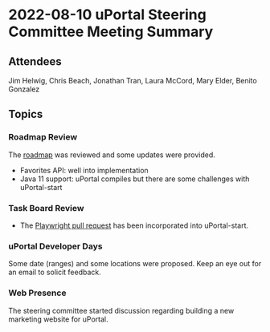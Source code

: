 # 2022-08-10 uPortal Steering Committee Meeting Summary

## Attendees

Jim Helwig, Chris Beach, Jonathan Tran, Laura McCord, Mary Elder, Benito Gonzalez

## Topics

### Roadmap Review

The [roadmap](../../roadmap.md) was reviewed and some updates were provided.

* Favorites API: well into implementation
* Java 11 support: uPortal compiles but there are some challenges with uPortal-start

### Task Board Review

* The [Playwright pull request](https://github.com/uPortal-Project/uPortal-start/pull/571) has been incorporated into uPortal-start.

### uPortal Developer Days

Some date (ranges) and some locations were proposed. Keep an eye out for an email to solicit feedback.

### Web Presence

The steering committee started discussion regarding building a new marketing website for uPortal.
